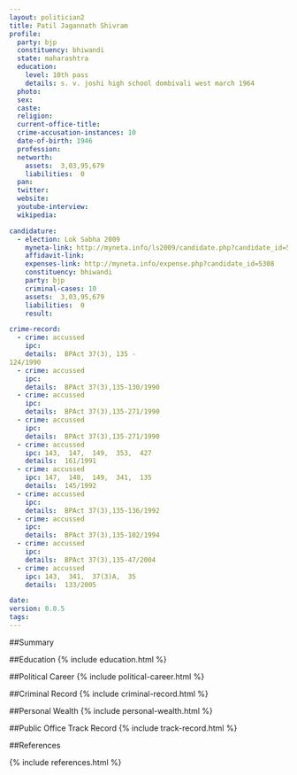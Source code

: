 ```yaml
---
layout: politician2
title: Patil Jagannath Shivram
profile: 
  party: bjp
  constituency: bhiwandi
  state: maharashtra
  education: 
    level: 10th pass
    details: s. v. joshi high school dombivali west march 1964
  photo: 
  sex: 
  caste: 
  religion: 
  current-office-title: 
  crime-accusation-instances: 10
  date-of-birth: 1946
  profession: 
  networth: 
    assets:  3,03,95,679
    liabilities:  0
  pan: 
  twitter: 
  website: 
  youtube-interview: 
  wikipedia: 

candidature: 
  - election: Lok Sabha 2009
    myneta-link: http://myneta.info/ls2009/candidate.php?candidate_id=5308
    affidavit-link: 
    expenses-link: http://myneta.info/expense.php?candidate_id=5308
    constituency: bhiwandi 
    party: bjp
    criminal-cases: 10
    assets:  3,03,95,679
    liabilities:  0
    result:  

crime-record: 
  - crime: accussed
    ipc: 
    details:  BPAct 37(3), 135 - 
124/1990  
  - crime: accussed
    ipc: 
    details:  BPAct 37(3),135-130/1990  
  - crime: accussed
    ipc: 
    details:  BPAct 37(3),135-271/1990  
  - crime: accussed
    ipc: 
    details:  BPAct 37(3),135-271/1990  
  - crime: accussed
    ipc: 143,  147,  149,  353,  427
    details:  161/1991  
  - crime: accussed
    ipc: 147,  148,  149,  341,  135
    details:  145/1992  
  - crime: accussed
    ipc: 
    details:  BPAct 37(3),135-136/1992  
  - crime: accussed
    ipc: 
    details:  BPAct 37(3),135-102/1994  
  - crime: accussed
    ipc: 
    details:  BPAct 37(3),135-47/2004  
  - crime: accussed
    ipc: 143,  341,  37(3)A,  35
    details:  133/2005  

date: 
version: 0.0.5
tags: 
---
```

##Summary


##Education
{% include education.html %}


##Political Career
{% include political-career.html %}


##Criminal Record
{% include criminal-record.html %}


##Personal Wealth
{% include personal-wealth.html %}


##Public Office Track Record
{% include track-record.html %}


##References


{% include references.html %}